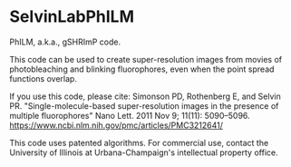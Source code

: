 # SelvinLabPhILM
PhILM, a.k.a., gSHRImP code.

This code can be used to create super-resolution images from movies of photobleaching and blinking fluorophores, even when the point spread functions overlap.

If you use this code, please cite:
Simonson PD, Rothenberg E, and Selvin PR. "Single-molecule-based super-resolution images in the presence of multiple fluorophores" Nano Lett. 2011 Nov 9; 11(11): 5090–5096.  https://www.ncbi.nlm.nih.gov/pmc/articles/PMC3212641/

This code uses patented algorithms.  For commercial use, contact the University of Illinois at Urbana-Champaign's intellectual property office.



